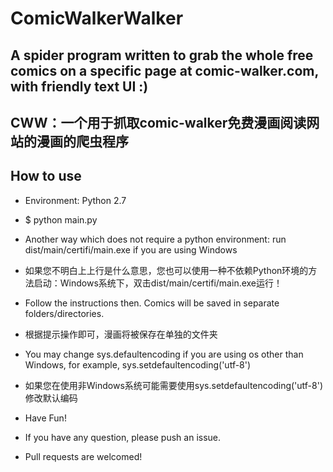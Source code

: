 # ComicWalkerWalker

## A spider program written to grab the whole free comics on a specific page at comic-walker.com, with friendly text UI :)
## CWW：一个用于抓取comic-walker免费漫画阅读网站的漫画的爬虫程序

## How to use

* Environment: Python 2.7

* $ python main.py
* Another way which does not require a python environment: run dist/main/certifi/main.exe if you are using Windows
* 如果您不明白上上行是什么意思，您也可以使用一种不依赖Python环境的方法启动：Windows系统下，双击dist/main/certifi/main.exe运行！

* Follow the instructions then. Comics will be saved in separate folders/directories.
* 根据提示操作即可，漫画将被保存在单独的文件夹

* You may change sys.defaultencoding if you are using os other than Windows, for example, sys.setdefaultencoding('utf-8')
* 如果您在使用非Windows系统可能需要使用sys.setdefaultencoding('utf-8')修改默认编码

* Have Fun!

* If you have any question, please push an issue.

* Pull requests are welcomed!